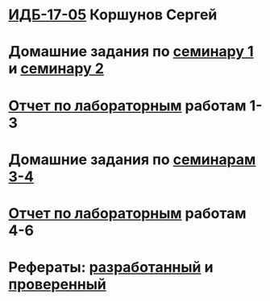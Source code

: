 # [ИДБ-17-05](https://github.com/stankin/design-part-1/wiki/list-idb-17-05) Коршунов Сергей

# Домашние задания по [семинару 1](https://github.com/stankin/design-part-1/wiki/sem1#%D0%98%D0%94%D0%91-17-05) и [семинару 2](https://github.com/stankin/design-part-1/wiki/sem2#%D0%98%D0%94%D0%91-17-05)

# [Отчет по лабораторным](https://github.com/korshunoffS/korshunoffS.github.io/wiki/Лабораторные-работы-1-3) работам 1-3

# Домашние задания по [семинарам 3-4](https://github.com/korshunoffS/korshunoffS.github.io/wiki/Деловая-игра) 

# [Отчет по лабораторным]() работам 4-6

# Рефераты: [разработанный](https://github.com/stankin/design-part-1/wiki/exam14-5) и [проверенный]()

